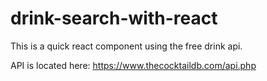 # drink-search-with-react

This is a quick react component using the free drink api.

API is located here: https://www.thecocktaildb.com/api.php
